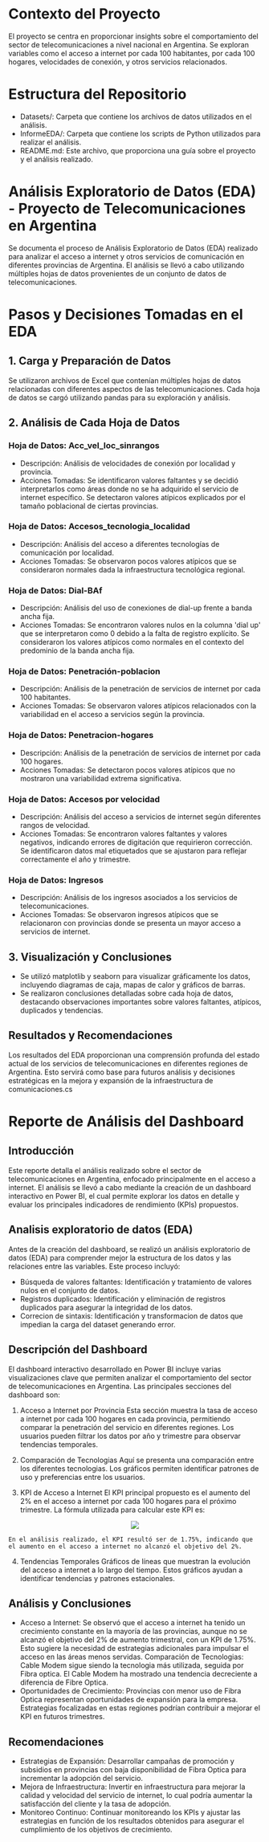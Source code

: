 

# Contexto del Proyecto
El proyecto se centra en proporcionar insights sobre el comportamiento del sector de telecomunicaciones a nivel nacional en Argentina. Se exploran variables como el acceso a internet por cada 100 habitantes, por cada 100 hogares, velocidades de conexión, y otros servicios relacionados.


# Estructura del Repositorio
- Datasets/: Carpeta que contiene los archivos de datos utilizados en el análisis.
- InformeEDA/: Carpeta que contiene los scripts de Python utilizados para realizar el análisis.
- README.md: Este archivo, que proporciona una guía sobre el proyecto y el análisis realizado.

# Análisis Exploratorio de Datos (EDA) - Proyecto de Telecomunicaciones en Argentina
Se documenta el proceso de Análisis Exploratorio de Datos (EDA) realizado para analizar el acceso a internet y otros servicios de comunicación en diferentes provincias de Argentina. El análisis se llevó a cabo utilizando múltiples hojas de datos provenientes de un conjunto de datos de telecomunicaciones.

# Pasos y Decisiones Tomadas en el EDA
## 1. Carga y Preparación de Datos
Se utilizaron archivos de Excel que contenían múltiples hojas de datos relacionadas con diferentes aspectos de las telecomunicaciones.
Cada hoja de datos se cargó utilizando pandas para su exploración y análisis.
## 2. Análisis de Cada Hoja de Datos
### Hoja de Datos: Acc_vel_loc_sinrangos
- Descripción: Análisis de velocidades de conexión por localidad y provincia.
- Acciones Tomadas: Se identificaron valores faltantes y se decidió interpretarlos como áreas donde no se ha adquirido el servicio de internet específico. Se detectaron valores atípicos explicados por el tamaño poblacional de ciertas provincias.
### Hoja de Datos: Accesos_tecnologia_localidad
- Descripción: Análisis del acceso a diferentes tecnologías de comunicación por localidad.
- Acciones Tomadas: Se observaron pocos valores atípicos que se consideraron normales dada la infraestructura tecnológica regional.
### Hoja de Datos: Dial-BAf
- Descripción: Análisis del uso de conexiones de dial-up frente a banda ancha fija.
- Acciones Tomadas: Se encontraron valores nulos en la columna 'dial up' que se interpretaron como 0 debido a la falta de registro explícito. Se consideraron los valores atípicos como normales en el contexto del predominio de la banda ancha fija.
### Hoja de Datos: Penetración-poblacion
- Descripción: Análisis de la penetración de servicios de internet por cada 100 habitantes.
- Acciones Tomadas: Se observaron valores atípicos relacionados con la variabilidad en el acceso a servicios según la provincia.
### Hoja de Datos: Penetracion-hogares
- Descripción: Análisis de la penetración de servicios de internet por cada 100 hogares.
- Acciones Tomadas: Se detectaron pocos valores atípicos que no mostraron una variabilidad extrema significativa.
### Hoja de Datos: Accesos por velocidad
- Descripción: Análisis del acceso a servicios de internet según diferentes rangos de velocidad.
- Acciones Tomadas: Se encontraron valores faltantes y valores negativos, indicando errores de digitación que requirieron corrección. Se identificaron datos mal etiquetados que se ajustaron para reflejar correctamente el año y trimestre.
### Hoja de Datos: Ingresos
- Descripción: Análisis de los ingresos asociados a los servicios de telecomunicaciones.
- Acciones Tomadas: Se observaron ingresos atípicos que se relacionaron con provincias donde se presenta un mayor acceso a servicios de internet.
## 3. Visualización y Conclusiones
- Se utilizó matplotlib y seaborn para visualizar gráficamente los datos, incluyendo diagramas de caja, mapas de calor y gráficos de barras.
- Se realizaron conclusiones detalladas sobre cada hoja de datos, destacando observaciones importantes sobre valores faltantes, atípicos, duplicados y tendencias.
## Resultados y Recomendaciones
Los resultados del EDA proporcionan una comprensión profunda del estado actual de los servicios de telecomunicaciones en diferentes regiones de Argentina. Esto servirá como base para futuros análisis y decisiones estratégicas en la mejora y expansión de la infraestructura de comunicaciones.cs

# Reporte de Análisis del Dashboard
## Introducción
Este reporte detalla el análisis realizado sobre el sector de telecomunicaciones en Argentina, enfocado principalmente en el acceso a internet. El análisis se llevó a cabo mediante la creación de un dashboard interactivo en Power BI, el cual permite explorar los datos en detalle y evaluar los principales indicadores de rendimiento (KPIs) propuestos.

## Analisis exploratorio de datos (EDA)
Antes de la creación del dashboard, se realizó un análisis exploratorio de datos (EDA) para comprender mejor la estructura de los datos y las relaciones entre las variables. Este proceso incluyó:

- Búsqueda de valores faltantes: Identificación y tratamiento de valores nulos en el conjunto de datos.
- Registros duplicados: Identificación y eliminación de registros duplicados para asegurar la integridad de los datos.
- Correcion de sintaxis: Identificación y transformacion de datos que impedian la carga del dataset generando error.

## Descripción del Dashboard
El dashboard interactivo desarrollado en Power BI incluye varias visualizaciones clave que permiten analizar el comportamiento del sector de telecomunicaciones en Argentina. Las principales secciones del dashboard son:

1. Acceso a Internet por Provincia
Esta sección muestra la tasa de acceso a internet por cada 100 hogares en cada provincia, permitiendo comparar la penetración del servicio en diferentes regiones. Los usuarios pueden filtrar los datos por año y trimestre para observar tendencias temporales.

2. Comparación de Tecnologias
Aquí se presenta una comparación entre los diferentes tecnologias. Los gráficos permiten identificar patrones de uso y preferencias entre los usuarios.

3. KPI de Acceso a Internet
El KPI principal propuesto es el aumento del 2% en el acceso a internet por cada 100 hogares para el próximo trimestre. La fórmula utilizada para calcular este KPI es:

<div align="center">
  <img src="https://latex.codecogs.com/svg.latex?\color{white}\text{KPI}=\left(\frac{\text{Nuevo%20acceso}-\text{Acceso%20actual}}{\text{Acceso%20actual}}\right)\times%20100" />
</div>

    En el análisis realizado, el KPI resultó ser de 1.75%, indicando que el aumento en el acceso a internet no alcanzó el objetivo del 2%.

4. Tendencias Temporales
Gráficos de líneas que muestran la evolución del acceso a internet a lo largo del tiempo. Estos gráficos ayudan a identificar tendencias y patrones estacionales.

## Análisis y Conclusiones
- Acceso a Internet: Se observó que el acceso a internet ha tenido un crecimiento constante en la mayoría de las provincias, aunque no se alcanzó el objetivo del 2% de aumento trimestral, con un KPI de 1.75%. Esto sugiere la necesidad de estrategias adicionales para impulsar el acceso en las áreas menos servidas.
Comparación de Tecnologias:  Cable Modem sigue siendo la tecnologia más utilizada, seguida por Fibra optica. El Cable Modem ha mostrado una tendencia decreciente a diferencia de Fibre Optica.
- Oportunidades de Crecimiento: Provincias con menor uso de Fibra Optica representan oportunidades de expansión para la empresa. Estrategias focalizadas en estas regiones podrían contribuir a mejorar el KPI en futuros trimestres.
## Recomendaciones
- Estrategias de Expansión: Desarrollar campañas de promoción y subsidios en provincias con baja disponibilidad de Fibra Optica para incrementar la adopción del servicio.
- Mejora de Infraestructura: Invertir en infraestructura para mejorar la calidad y velocidad del servicio de internet, lo cual podría aumentar la satisfacción del cliente y la tasa de adopción.
- Monitoreo Continuo: Continuar monitoreando los KPIs y ajustar las estrategias en función de los resultados obtenidos para asegurar el cumplimiento de los objetivos de crecimiento.
